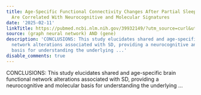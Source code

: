 ```yaml
---
title: Age-Specific Functional Connectivity Changes After Partial Sleep Deprivation
  Are Correlated With Neurocognitive and Molecular Signatures
date: '2025-02-11'
linkTitle: https://pubmed.ncbi.nlm.nih.gov/39932149/?utm_source=curl&utm_medium=rss&utm_campaign=pubmed-2&utm_content=1x5bM_TNL8gjogAcnslpo2s2PbDe-61JVM2h9yowOYSiZ7Dkrt&fc=20220919211934&ff=20250211171008&v=2.18.0.post9+e462414
source: (graph neural network) AND (gene)
description: 'CONCLUSIONS: This study elucidates shared and age-specific brain functional
  network alterations associated with SD, providing a neurocognitive and molecular
  basis for understanding the underlying ...'
disable_comments: true
---
```

CONCLUSIONS: This study elucidates shared and age-specific brain functional network alterations associated with SD, providing a neurocognitive and molecular basis for understanding the underlying ...